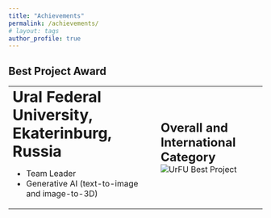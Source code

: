 ```yaml
---
title: "Achievements"
permalink: /achievements/
# layout: tags
author_profile: true
---
```


## Best Project Award

<table border="0">
 <tr>
    <td><b style="font-size:30px">Ural Federal University, Ekaterinburg, Russia</b>
        </br>
        <ul> 
            <li> Team Leader </li>
            <li> Generative AI (text-to-image and image-to-3D) </li>
        </ul>
    </td>
    <td><b style="font-size:24px">Overall and International Category</b> </br> <img src="https://lh6.googleusercontent.com/cZquHE-s3nQ421IWgCtsFX3ukLTYRYxeSEGVVV2YkUZ5cRgRhsu10wm398RjgCRUsblvYQNfgcs7NRth3zCqOccKeEELpkE8FbGkvsZ-gYiCc688zK9Yqekl711o1exMqw=w1280" alt="UrFU Best Project"></td>
 </tr>
</table>
